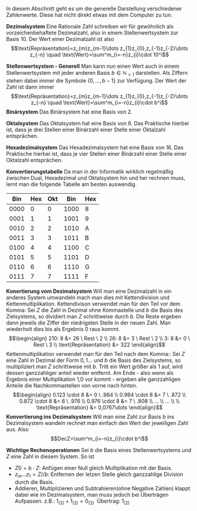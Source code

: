 In diesem Abschnitt geht es um die generelle Darstellung verschiedener Zahlenwerte. Diese hat nicht direkt etwas mit dem Computer zu tun.

**Dezimalsystem** Eine Rationale Zahl schreiben wir für gewöhnlich als vorzeichenbehaftete Dezimalzahl, also in einem Stellenwertsystem zur Basis 10. Der Wert einer Dezimalzahl ist also 
$$\text{Repräsentation}=z_{m}z_{m-1}\dots z_{1}z_{0},z_{-1}z_{-2}\dots z_{-n} \quad \text{Wert}=\sum^m_{i=-n}z_{i}\cdot 10^i$$

**Stellenwertsystem - Generell** Man kann nun einen Wert auch in einem Stellenwertsystem mit jeder anderen Basis $b\in\mathbb{N}_{>1}$ darstellen. Als Ziffern stehen dabei immer die Symbole $\{ 0,\dots,b-1 \}$ zur Verfügung. Der Wert der Zahl ist dann immer
$$\text{Repräsentation}=z_{m}z_{m-1}\dots z_{1}z_{0},z_{-1}z_{-2}\dots z_{-n} \quad \text{Wert}=\sum^m_{i=-n}z_{i}\cdot b^i$$
**Binärsystem** Das Binärsystem hat eine Basis von $2$.

**Oktalsystem** Das Oktalsystem hat eine Basis von $8$. Das Praktische hierbei ist, dass je drei Stellen einer Binärzahl einer Stelle einer Oktalzahl entsprächen.

**Hexadezimalsystem** Das Hexadezimalsystem hat eine Basis von $16$. Das Praktische hierbei ist, dass je vier Stellen einer Binärzahl einer Stelle einer Oktalzahl entsprächen.

**Konvertierungstabelle** 
Da man in der Informatik wirklich regelmäßig zwischen Dual, Hexadezimal und Oktalsystem hin und her rechnen muss, lernt man die folgende Tabelle am besten auswendig.

| Bin  | Hex | Okt | Bin  | Hex |
| ---- | --- | --- | ---- | --- |
| 0000 | 0   | 0   | 1000 | 8   |
| 0001 | 1   | 1   | 1001 | 9   |
| 0010 | 2   | 2   | 1010 | A   |
| 0011 | 3   | 3   | 1011 | B   |
| 0100 | 4   | 4   | 1100 | C   |
| 0101 | 5   | 5   | 1101 | D   |
| 0110 | 6   | 6   | 1110 | G   |
| 0111 | 7   | 7   | 1111 | F   |

**Konertierung vom Dezimalsystem** Will man eine Dezimalzahl in ein anderes System umwandeln mach man dies mit Kettendivision und Kettenmultiplikation.
Kettendivison verwendet man für den Teil vor dem Komma: Sei $Z$ die Zahl in Dezimal ohne Kommastelle und $b$ die Basis des Zielsystems, so dividiert man $Z$ schrittweise durch $b$. Die Reste ergeben dann jeweils die Ziffer der niedrigsten Stelle in der neuen Zahl. Man wiederholt dies bis als Ergebnis 0 raus kommt.
$$\begin{align}
210: 8 &= 26 \ Rest \ 2 \\
26: 8 &= 3 \ Rest  \ 2 \\
3: 8 &= 0 \ Rest \ 3 \\
\text{Repräsentation} &= 322
\end{align}$$
Kettenmultiplikation verwendet man für den Teil nach dem Komma:: Sei $Z$ eine Zahl in Dezimal der Form $0,1\dots$ und $b$ die Basis des Zielsystems, so multipliziert man $Z$ schrittweise mit $b$. Tritt ein Wert größer als 1 auf, wird dessen ganzzahliger anteil wieder entfernt. Am Ende - also wenn als Ergebnis einer Multiplikation 1,0 vor kommt - ergeben alle ganzzahligen Anteile die Nachkommastellen von vorne nach hinten.$$\begin{align}
0.123 \cdot 8 &= 0 \ .984  \\
0.984 \cdot 8 &= 7 \ .872  \\
0.872 \cdot 8 &= 6 \ .976 \\
0.976 \cdot 8 &= 7 \ .808 \\
... \\
... \\ \\
\text{Repräsentation} &= 0,0767\dots
\end{align}$$
**Konvertierung ins Dezimalsystem** Will man eine Zahl zur Basis $b$ ins Dezimalsystem wandeln rechnet man einfach den Wert der jeweiligen Zahl aus. Also 
$$DecZ=\sum^m_{i=-n}z_{i}\cdot b^i$$

**Wichtige Rechenoperationen** Sei $b$ die Basis eines Stellenwertsystems und $Z$ eine Zahl in diesem System. So ist
- $Z0 = b\cdot Z$: Anfügen einer Null gleich Multiplikation mit der Basis.
- $z_{m}\dots z_{1}=Z//b$: Entfernen der letzen Stelle gleich ganzzahlige Division durch die Basis.
- Addieren, Multiplizieren und Subtrahieren(ohne Negative Zahlen) klappt dabei wie im Dezimalsystem, man muss jedoch bei Überträgen Aufpassen. z.B.: $1_{(2)}+1_{(2)}=0_{(2)} \ \text{ Übertrag: }1_{(2)}$